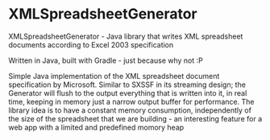 XMLSpreadsheetGenerator
=======================

XMLSpreadsheetGenerator - Java library that writes XML spreadsheet documents according to Excel 2003 specification

Written in Java, built with Gradle - just because why not :P

Simple Java implementation of the XML spreadsheet document specification by Microsoft.  Similar to SXSSF in its streaming
design; the Generator will flush to the output everything that is written into it, in real time, keeping in memory just a
narrow output buffer for performance.  The library idea is to have a constant memory consumption, independently of the size
of the spreadsheet that we are building - an interesting feature for a web app with a limited and predefined momory heap
